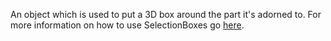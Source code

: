 An object which is used to put a 3D box around the part it's adorned to. For more information on how to use SelectionBoxes go [here](https://developer.roblox.com/articles/Selection-Boxes).